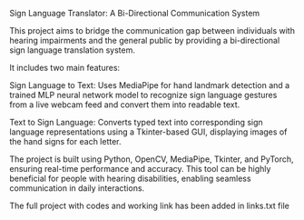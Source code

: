 Sign Language Translator: A Bi-Directional Communication System

This project aims to bridge the communication gap between individuals with 
hearing impairments and the general public by providing a 
bi-directional sign language translation system.

It includes two main features:

Sign Language to Text: Uses MediaPipe for hand landmark
detection and a trained MLP neural network model to recognize 
sign language gestures from a live webcam feed and convert them into readable text.

Text to Sign Language: Converts typed text into corresponding sign language
representations using a Tkinter-based GUI, displaying images of the hand signs for each letter.

The project is built using Python, OpenCV, MediaPipe, Tkinter, and PyTorch,
ensuring real-time performance and accuracy. This tool can be highly beneficial
for people with hearing disabilities, enabling seamless communication in daily interactions.


The full project with codes and working link has been added in links.txt file
